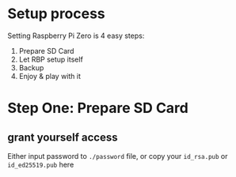 # Setup process

Setting Raspberry Pi Zero is 4 easy steps:

1. Prepare SD Card
2. Let RBP setup itself
3. Backup
4. Enjoy & play with it



# Step One: Prepare SD Card


## grant yourself access

Either input password to `./password` file, or copy your `id_rsa.pub` or `id_ed25519.pub` here
